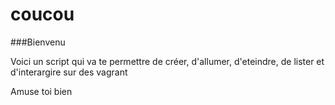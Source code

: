 # coucou
###Bienvenu


<p>Voici un script qui va te permettre de créer, d'allumer, d'eteindre, de lister et d'interargire sur des vagrant</p>
<p>Amuse toi bien</p>
